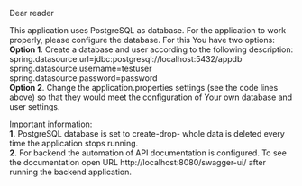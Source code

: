 Dear reader

This application uses PostgreSQL as database. For the application to work properly, please configure the database. For this You have two options: <br>
**Option 1**. Create a database and user according to the following description: <br>
spring.datasource.url=jdbc:postgresql://localhost:5432/appdb <br>
spring.datasource.username=testuser <br>
spring.datasource.password=password <br>
**Option 2**. Change the application.properties settings (see the code lines above) so that they would meet the configuration of Your own database and user settings.

Important information: <br>
**1.** PostgreSQL database is set to create-drop- whole data is deleted every time the application stops running. <br>
**2.** For backend the automation of API documentation is configured. To see the documentation open URL http://localhost:8080/swagger-ui/ after running the backend application.
